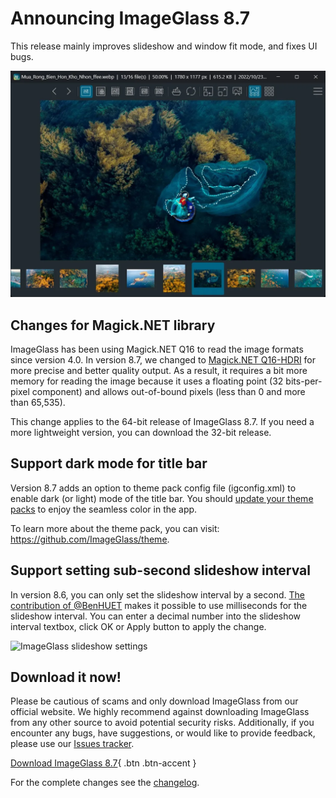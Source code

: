# Announcing ImageGlass 8.7
This release mainly improves slideshow and window fit mode, and fixes UI bugs.

![ImageGlass 8.7.10.26](https://raw.githubusercontent.com/ImageGlass/releases/main/screenshots/v8.7/8.7_1.webp)


## Changes for Magick.NET library
ImageGlass has been using Magick.NET Q16 to read the image formats since version 4.0. In version 8.7, we changed to [Magick.NET Q16-HDRI](https://github.com/dlemstra/Magick.NET/tree/main/docs#q8-q16-or-q16-hdri) for more precise and better quality output. As a result, it requires a bit more memory for reading the image because it uses a floating point (32 bits-per-pixel component) and allows out-of-bound pixels (less than 0 and more than 65,535).

This change applies to the 64-bit release of ImageGlass 8.7. If you need a more lightweight version, you can download the 32-bit release.


## Support dark mode for title bar
Version 8.7 adds an option to theme pack config file (igconfig.xml) to enable dark (or light) mode of the title bar. You should [update your theme packs](https://imageglass.org/themes) to enjoy the seamless color in the app.

To learn more about the theme pack, you can visit: https://github.com/ImageGlass/theme.


## Support setting sub-second slideshow interval
In version 8.6, you can only set the slideshow interval by a second. [The contribution of @BenHUET](https://github.com/d2phap/ImageGlass/pull/1393) makes it possible to use milliseconds for the slideshow interval. You can enter a decimal number into the slideshow interval textbox, click OK or Apply button to apply the change.

![ImageGlass slideshow settings](https://user-images.githubusercontent.com/3154213/197379728-4206268b-5079-45bf-bfc7-0d3e0d31c62d.png)


## Download it now!
Please be cautious of scams and only download ImageGlass from our official website. We highly recommend against downloading ImageGlass from any other source to avoid potential security risks. Additionally, if you encounter any bugs, have suggestions, or would like to provide feedback, please use our [Issues tracker](https://github.com/d2phap/ImageGlass/issues).

[Download ImageGlass 8.7](https://imageglass.org/release/imageglass-8-7-11-6-38){ .btn .btn-accent }

For the complete changes see the [changelog](https://github.com/d2phap/ImageGlass/releases/tag/8.7.11.6).
